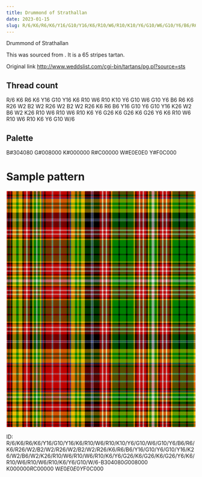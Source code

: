 ```yaml
---
title: Drummond of Strathallan
date: 2023-01-15
slug: R/6/K6/R6/K6/Y16/G10/Y16/K6/R10/W6/R10/K10/Y6/G10/W6/G10/Y6/B6/R6/K6/R26/W2/B2/W2/R26/W2/B2/W2/R26/K6/R6/B6/Y16/G10/Y6/G10/Y16/K26/W2/B6/W2/K26/R10/W6/R10/W6/R10/K6/Y6/G26/K6/G26/K6/G26/Y6/K6/R10/W6/R10/W6/R10/K6/Y6/G10/W/6-B$304080 G$008000 K$000000 R$C00000 W$E0E0E0 Y$F0C000
---
```

Drummond of Strathallan

This was sourced from <no value>.  It is a 65 stripes tartan.

Original link http://www.weddslist.com/cgi-bin/tartans/pg.pl?source=sts

## Thread count
R/6 K6 R6 K6 Y16 G10 Y16 K6 R10 W6 R10 K10 Y6 G10 W6 G10 Y6 B6 R6 K6 R26 W2 B2 W2 R26 W2 B2 W2 R26 K6 R6 B6 Y16 G10 Y6 G10 Y16 K26 W2 B6 W2 K26 R10 W6 R10 W6 R10 K6 Y6 G26 K6 G26 K6 G26 Y6 K6 R10 W6 R10 W6 R10 K6 Y6 G10 W/6

## Palette
B#304080 G#008000 K#000000 R#C00000 W#E0E0E0 Y#F0C000

# Sample pattern

![Tartan detail](tartan.png "R/6 K6 R6 K6 Y16 G10 Y16 K6 R10 W6 R10 K10 Y6 G10 W6 G10 Y6 B6 R6 K6 R26 W2 B2 W2 R26 W2 B2 W2 R26 K6 R6 B6 Y16 G10 Y6 G10 Y16 K26 W2 B6 W2 K26 R10 W6 R10 W6 R10 K6 Y6 G26 K6 G26 K6 G26 Y6 K6 R10 W6 R10 W6 R10 K6 Y6 G10 W/6 tartan")

ID: R/6/K6/R6/K6/Y16/G10/Y16/K6/R10/W6/R10/K10/Y6/G10/W6/G10/Y6/B6/R6/K6/R26/W2/B2/W2/R26/W2/B2/W2/R26/K6/R6/B6/Y16/G10/Y6/G10/Y16/K26/W2/B6/W2/K26/R10/W6/R10/W6/R10/K6/Y6/G26/K6/G26/K6/G26/Y6/K6/R10/W6/R10/W6/R10/K6/Y6/G10/W/6-B$304080 G$008000 K$000000 R$C00000 W$E0E0E0 Y$F0C000